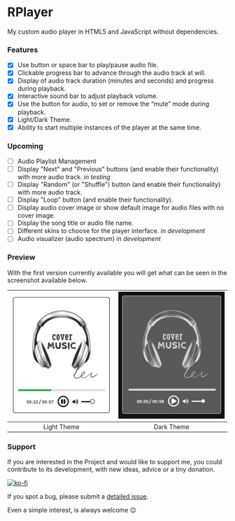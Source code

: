 # RPlayer
My custom audio player in HTML5 and JavaScript without dependencies.

### Features

  - [x] Use button or space bar to play/pause audio file.
  - [x] Clickable progress bar to advance through the audio track at will.
  - [x] Display of audio track duration (minutes and seconds) and progress during playback.
  - [x] Interactive sound bar to adjust playback volume.
  - [x] Use the button for audio, to set or remove the “mute” mode during playback.
  - [x] Light/Dark Theme.
  - [x] Ability to start multiple instances of the player at the same time.

### Upcoming

  - [ ] Audio Playlist Management
  - [ ] Display "Next" and "Previous" buttons (and enable their functionality) with more audio track. *in testing*
  - [ ] Display "Random" (or "Shuffle") button (and enable their functionality) with more audio track.
  - [ ] Display "Loop" button (and enable their functionality).
  - [ ] Display audio cover image or show default image for audio files with no cover image.
  - [ ] Display the song title or audio file name.
  - [ ] Different skins to choose for the player interface. *in development*
  - [ ] Audio visualizer (audio spectrum) *in development*

### Preview

With the first version currently available you will get what can be seen in the screenshot available below.

| <img src="./screenshots/RPlayer_-_Light.png" /> | <img src="./screenshots/RPlayer_-_Dark.png" /> |
| :---: | :---: |
| Light Theme | Dark Theme |

### Support

If you are interested in the Project and would like to support me, you could contribute to its development, with new ideas, advice or a tiny donation.

[![ko-fi](https://ko-fi.com/img/githubbutton_sm.svg)](https://ko-fi.com/Y8Y4GQ3V4)

If you spot a bug, please submit a [detailed issue](https://github.com/A35G/RPlayer/issues/new?assignees=&labels=bug%2Cunconfirmed&template=bug_report.yml).

Even a simple interest, is always welcome :wink:
